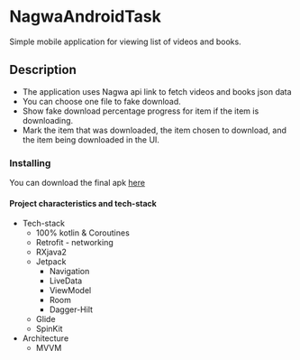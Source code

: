 # NagwaAndroidTask
Simple mobile application for viewing list of videos and books.
## Description
* The application uses Nagwa api link to fetch videos and books json data
* You can choose one file to fake download.
* Show fake download percentage progress for item if the item is downloading.
* Mark the item that was downloaded, the item chosen to download, and the item being
downloaded in the UI.

### Installing
You can download the final apk [here](https://drive.google.com/file/d/1siGxSmiyh8fQ6qxTvUTiYHNIZ-Q_CtSt/view?usp=sharing)

#### Project characteristics and tech-stack
* Tech-stack
    * 100% kotlin & Coroutines
    * Retrofit - networking
    * RXjava2
    * Jetpack
        * Navigation
        * LiveData
        * ViewModel
        * Room 
        * Dagger-Hilt
    * Glide
    * SpinKit 
* Architecture
    * MVVM
